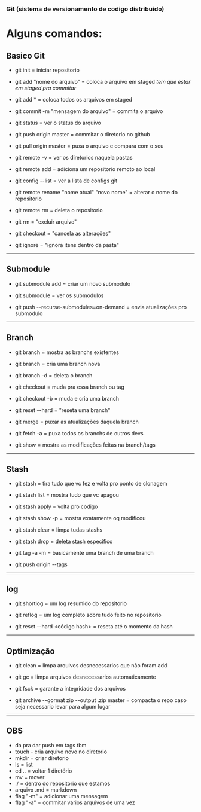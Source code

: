 ### Git (sistema de versionamento de codigo distribuido)



# Alguns comandos:

## Basico Git

- git init = iniciar repositorio

- git add "nome do arquivo" = coloca o arquivo em staged      *tem que estar em staged pra commitar*

- git add * = coloca todos os arquivos em staged

- git commit -m "mensagem do arquivo" = commita o arquivo

- git status = ver o status do arquivo

- git push origin master = commitar o diretorio no github

- git pull origin master = puxa o arquivo e compara com o seu

- git remote -v = ver os diretorios naquela pastas

- git remote add = adiciona um repositorio remoto ao local

- git config --list = ver a lista de configs git

- git remote rename "nome atual" "novo nome" = alterar o nome do repositorio

- git remote rm = deleta o repositorio

- git rm = "excluir arquivo"

- git checkout = "cancela as alterações"

- git ignore = "ignora itens dentro da pasta"

-------------------------------------------------------------------------------------------------
 ## Submodule

- git submodule add = criar um novo submodulo

- git submodule = ver os submodulos

- git push --recurse-submodules=on-demand = envia atualizações pro submodulo
-------------------------------------------------------------------------------------------------
## Branch

- git branch = mostra as branchs existentes

- git branch <nome> = cria uma branch nova

- git branch -d <nome> = deleta o branch

- git checkout <nome da branch> = muda pra essa branch ou tag

- git checkout -b <nome> = muda e cria uma branch

- git reset --hard = "reseta uma branch"

- git merge <nome da branch> = puxar as atualizações daquela branch 

- git fetch -a = puxa todos os branchs de outros devs

- git show = mostra as modificações feitas na branch/tags

-------------------------------------------------------------------------------------------------
## Stash

- git stash = tira tudo que vc fez e volta pro ponto de clonagem

- git stash list = mostra tudo que vc apagou

- git stash apply <numero dela> = volta pro codigo 

- git stash show -p <numero dea> = mostra exatamente oq modificou

- git stash clear = limpa tudas stashs

- git stash drop <numero> = deleta stash especifico

- git tag -a <nome da tag> -m <mensagem sobre ela> = basicamente uma branch de uma branch

- git push origin --tags

-------------------------------------------------------------------------------------------------
## log

- git shortlog = um log resumido do repositorio

- git reflog = um log completo sobre tudo feito no repositorio

- git reset --hard <código hash> = reseta até o momento da hash 

-------------------------------------------------------------------------------------------------
## Optimização

- git clean = limpa arquivos desnecessarios que não foram add

- git gc = limpa arquivos desnecessarios automaticamente

- git fsck = garante a integridade dos arquivos

- git archive --gormat zip --output <nome do arquivo>.zip master = compacta o repo caso seja necessario levar para algum lugar

-------------------------------------------------------------------------------------------------

## OBS

- da pra dar push em tags tbm
- touch - cria arquivo novo no diretorio
- mkdir = criar diretorio
- ls = list
- cd .. = voltar 1 diretório
- mv = mover
- ./ = dentro do repositorio que estamos
- arquivo .md = markdown
- flag "-m" = adicionar uma mensagem
- flag "-a" = commitar varios arquivos de uma vez
  
